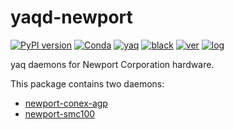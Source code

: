 # yaqd-newport

[![PyPI version](https://badge.fury.io/py/yaqd-newport.svg)](https://badge.fury.io/py/yaqd-newport)
[![Conda](https://img.shields.io/conda/vn/conda-forge/yaqd-newport)](https://anaconda.org/conda-forge/yaqd-newport)
[![yaq](https://img.shields.io/badge/framework-yaq-orange)](https://yaq.fyi/)
[![black](https://img.shields.io/badge/code--style-black-black)](https://black.readthedocs.io/)
[![ver](https://img.shields.io/badge/calver-YYYY.0M.MICRO-blue)](https://calver.org/)
[![log](https://img.shields.io/badge/change-log-informational)](https://gitlab.com/yaq/yaqd-newport/-/blob/master/CHANGELOG.md)

yaq daemons for Newport Corporation hardware.

This package contains two daemons:
- [newport-conex-agp](https://yaq.fyi/daemons/newport-conex-agp/)
- [newport-smc100](https://yaq.fyi/daemons/newport-smc100/)
